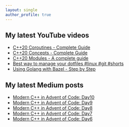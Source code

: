 ```yaml
---
layout: single
author_profile: true
---
```


## My latest YouTube videos

<!--START_SECTION:youtube-->
* [C++20 Coroutines - Complete Guide](https:&#x2F;&#x2F;www.youtube.com&#x2F;watch?v&#x3D;w-dmOHhBX9o)
* [C++20 Concepts  - Complete Guide](https:&#x2F;&#x2F;www.youtube.com&#x2F;watch?v&#x3D;1So7onMFxJM)
* [C++20 Modules - A complete guide](https:&#x2F;&#x2F;www.youtube.com&#x2F;watch?v&#x3D;WRCwciJ5MTE)
* [Best way to manage your dotfiles #linux #git #shorts](https:&#x2F;&#x2F;www.youtube.com&#x2F;watch?v&#x3D;LHrB4TcU1JM)
* [Using Golang with Bazel - Step by Step](https:&#x2F;&#x2F;www.youtube.com&#x2F;watch?v&#x3D;mXLrk0ipwz4)
<!--END_SECTION:youtube-->

## My latest Medium posts

<!--START_SECTION:medium-->
* [Modern C++ in Advent of Code: Day10](https:&#x2F;&#x2F;itnext.io&#x2F;modern-c-in-advent-of-code-day10-82fbe672b47?source&#x3D;rss-1e1de1006a93------2)
* [Modern C++ in Advent of Code: Day9](https:&#x2F;&#x2F;itnext.io&#x2F;modern-c-in-advent-of-code-day9-1ad4e7890032?source&#x3D;rss-1e1de1006a93------2)
* [Modern C++ in Advent of Code: Day8](https:&#x2F;&#x2F;itnext.io&#x2F;modern-c-in-advent-of-code-day8-3b5d3e6c24b6?source&#x3D;rss-1e1de1006a93------2)
* [Modern C++ in Advent of Code: Day7](https:&#x2F;&#x2F;itnext.io&#x2F;modern-c-in-advent-of-code-day7-39b74e4375a5?source&#x3D;rss-1e1de1006a93------2)
* [Modern C++ in Advent of Code: Day6](https:&#x2F;&#x2F;itnext.io&#x2F;modern-c-in-advent-of-code-day6-aca753568b8c?source&#x3D;rss-1e1de1006a93------2)
<!--END_SECTION:medium-->